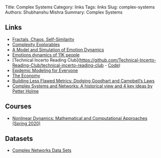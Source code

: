 Title: Complex Systems
Category: links
Tags: links
Slug: complex-systems
Authors: Shubhanshu Mishra
Summary: Complex Systems


## Links

* [Fractals, Chaos, Self-Similarity](http://paulbourke.net/fractals/)
* [Complexity Explorables](https://www.complexity-explorables.org/)
* [A Model and Simulation of Emotion Dynamics](https://willhipson.netlify.app/post/emotion-simulation1/emotion_sim/)
* [Emotions dynamics of 11K people](https://osf.io/h2jp3/?view_only=c685ecbec4f54afeb8046af8980afd4c)
* [Technical Incerto Reading Club](https://github.com/Technical-Incerto-Reading-Club/technical-incerto-reading-club - [Code](https://github.com/Technical-Incerto-Reading-Club/code-examples))
* [Epidemic Modeling for Everyone](https://github.com/DataForScience/Epidemiology101/blob/master/README.md)
* [The Economy](https://www.core-econ.org/the-economy/book/text/0-3-contents.html)
* [Building Less Flawed Metrics: Dodging Goodhart and Campbell’s Laws](https://mpra.ub.uni-muenchen.de/98288/1/MPRA_paper_90649.pdf)
* [Complex Systems and Networks: A historical view and 4 key ideas by Petter Holme](https://videopress.com/v/oLdj0PQX)

## Courses

* [Nonlinear Dynamics: Mathematical and Computational Approaches (Spring 2020)](https://www.complexityexplorer.org/courses/100-nonlinear-dynamics-mathematical-and-computational-approaches/materials)

## Datasets

* [Complex Networks Data Sets](https://math.nist.gov/~RPozo/complex_datasets.html)


